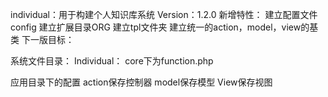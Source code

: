 individual：用于构建个人知识库系统
Version：1.2.0
新增特性：
建立配置文件config
建立扩展目录ORG
建立tpl文件夹
建立统一的action，model，view的基类
下一版目标：

系统文件目录：
Individual：
core下为function.php

应用目录下的配置
action保存控制器
model保存模型
View保存视图